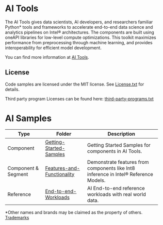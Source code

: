 # AI Tools

The AI Tools gives data scientists, AI developers, and researchers familiar Python* tools and frameworks to accelerate end-to-end data science and analytics pipelines on Intel® architectures. The components are built using oneAPI libraries for low-level compute optimizations. This toolkit maximizes performance from preprocessing through machine learning, and provides interoperability for efficient model development.

You can find more information at [AI Tools](https://software.intel.com/content/www/us/en/develop/tools/oneapi/ai-analytics-toolkit.html).

## License
Code samples are licensed under the MIT license. See
[License.txt](https://github.com/oneapi-src/oneAPI-samples/blob/master/License.txt) for details.

Third party program Licenses can be found here: [third-party-programs.txt](https://github.com/oneapi-src/oneAPI-samples/blob/master/third-party-programs.txt)

# AI Samples

| Type      | Folder                                             | Description
| --------- | ------------------------------------------------ | -
| Component | [Getting-Started-Samples](Getting-Started-Samples)               | Getting Started Samples for components in AI Tools.
| Component & Segment | [Features-and-Functionality](Features-and-Functionality) | Demonstrate features from components like Int8 inference in Intel® Reference Models.
| Reference | [End-to-end-Workloads](End-to-end-Workloads)                     | AI End-to-end reference workloads with real world data.

*Other names and brands may be claimed as the property of others. [Trademarks](https://www.intel.com/content/www/us/en/legal/trademarks.html)
